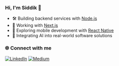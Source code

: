 ### Hi, I'm Siddik 👋
- 🛠️ Building backend services with [Node.js](https://nodejs.org/)
- 🌱 Working with [Next.js](https://nextjs.org/)
- 🌟 Exploring mobile development with [React Native](https://expo.dev/)
- 🤖 Integrating AI into real-world software solutions

### 🌐 Connect with me

[![LinkedIn](https://img.shields.io/badge/LinkedIn-%230077B5.svg?logo=linkedin&logoColor=white)](https://linkedin.com/in/siddik-m-214a33258)
[![Medium](https://img.shields.io/badge/Medium-12100E?logo=medium&logoColor=white)](https://medium.com/@sidmm747)
